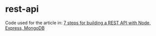 # rest-api

Code used for the article in: [7 steps for building a REST API with Node, Express, MongoDB](https://medium.com/@edudavid/7-steps-for-building-a-rest-api-with-node-express-mongodb-981c47148dca)

